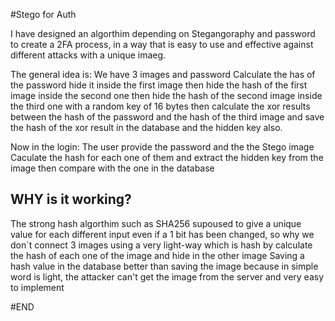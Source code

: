 #Stego for Auth

I have designed an algorthim depending on Stegangoraphy and password to create a 2FA process, in a way that is easy to use and effective against different attacks with a unique imaeg.

The general idea is:
We have 3 images and password
Calculate the has of the password
hide it inside the first image
then hide the hash of the first image inside the second one
then hide the hash of the second image inside the third one with a random key of 16 bytes
then calculate the xor results between the hash of the password and the hash of the third image and save the hash of the xor result in the database and the hidden key also.

Now in the login:
The user provide the password and the the Stego image
Caculate the hash for each one of them and extract the hidden key from the image
then compare with the one in the database

## WHY is it working?
The strong hash algorthim such as SHA256 supoused to give a unique value for each different input even if a 1 bit has been changed, so why we don`t connect 3 images using a very light-way which is hash by calculate the hash of each one of the image and hide in the other image
Saving a hash value in the database better than saving the image because in simple word is light, the attacker can't get the image from the server and very easy to implement

#END
